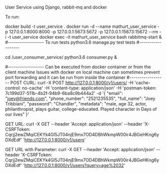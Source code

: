 User Service using Django, rabbit-mq and docker

To run:

docker build -t user_service .
docker run -d --name mathurt_user_service -p 127.0.0.1:8000:8000 -p 127.0.0.1:5673:5672 -p 127.0.0.1:15673:15672 --rm -i -t user_service
docker exec -it mathurt_user_service bash 
rabbitmq-start &
#------------------
To run tests
python3.6 manage.py test tests
#------------------

cd /user_consumer_service/
python3.6 consumer.py &

#------------------
Can be executed from docker container or from the client machine
Issues with docker on local machine can sometimes prevent port forwarding and it can be run from inside the container
#------------------
POST CURL:
curl -X POST   http://127.0.0.1:8000/v1/users/   -H 'cache-control: no-cache'   -H 'content-type: application/json'   -H 'postman-token: 7c199d37-511b-4b2f-94b9-6ba8c9b444a2'   -d '{
  "email": "joey@friends.com",
  "phone_number": "2521235535",
  "full_name": "Joey Tribbiani",
  "password": "Chandler",
  "metadata": "male, age 32, actor, philanthropist, plays guitar, college-educated. Played character in Days of our lives"
  }'

GET URL:
curl -X GET --header 'Accept: application/json' --header 'X-CSRFToken: Cqrjj2ewZMqiCEKYk4Gl5JT04njE9mx7OD4DBhWkmpW00ir4JBGeHKng6yDXdEdf' 'http://127.0.0.1:8000/v1/users'

GET URL with Parameter:
curl -X GET --header 'Accept: application/json' --header 'X-CSRFToken: Cqrjj2ewZMqiCEKYk4Gl5JT04njE9mx7OD4DBhWkmpW00ir4JBGeHKng6yDXdEdf' 'http://127.0.0.1:8000/v1/users?query=age%2032'

